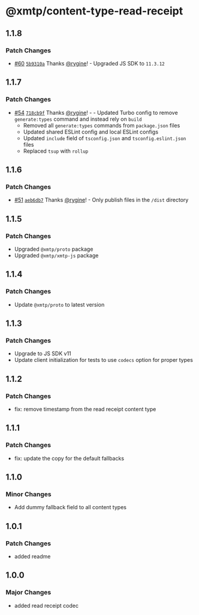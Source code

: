 # @xmtp/content-type-read-receipt

## 1.1.8

### Patch Changes

- [#60](https://github.com/xmtp/xmtp-js-content-types/pull/60) [`5b9310a`](https://github.com/xmtp/xmtp-js-content-types/commit/5b9310ac89fd23e5cfd74903894073b6ef8af7c3) Thanks [@rygine](https://github.com/rygine)! - Upgraded JS SDK to `11.3.12`

## 1.1.7

### Patch Changes

- [#54](https://github.com/xmtp/xmtp-js-content-types/pull/54) [`718cb9f`](https://github.com/xmtp/xmtp-js-content-types/commit/718cb9fec51f74bf2402f3f22160687cae35dda8) Thanks [@rygine](https://github.com/rygine)! - - Updated Turbo config to remove `generate:types` command and instead rely on `build`
  - Removed all `generate:types` commands from `package.json` files
  - Updated shared ESLint config and local ESLint configs
  - Updated `include` field of `tsconfig.json` and `tsconfig.eslint.json` files
  - Replaced `tsup` with `rollup`

## 1.1.6

### Patch Changes

- [#51](https://github.com/xmtp/xmtp-js-content-types/pull/51) [`aeb6db7`](https://github.com/xmtp/xmtp-js-content-types/commit/aeb6db73a63409a33c7d3d3431e33682b0ce4c4d) Thanks [@rygine](https://github.com/rygine)! - Only publish files in the `/dist` directory

## 1.1.5

### Patch Changes

- Upgraded `@xmtp/proto` package
- Upgraded `@xmtp/xmtp-js` package

## 1.1.4

### Patch Changes

- Update `@xmtp/proto` to latest version

## 1.1.3

### Patch Changes

- Upgrade to JS SDK v11
- Update client initialization for tests to use `codecs` option for proper types

## 1.1.2

### Patch Changes

- fix: remove timestamp from the read receipt content type

## 1.1.1

### Patch Changes

- fix: update the copy for the default fallbacks

## 1.1.0

### Minor Changes

- Add dummy fallback field to all content types

## 1.0.1

### Patch Changes

- added readme

## 1.0.0

### Major Changes

- added read receipt codec
